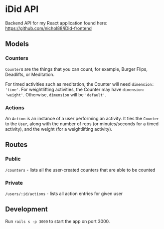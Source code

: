 # iDid API

Backend API for my React application found here: https://github.com/nichol88/iDid-frontend

## Models

### Counters

`Counter`s are the things that you can count, for example, Burger Flips, Deadlifts, or Meditation.

For timed activities such as meditation, the Counter will need `dimension: 'time'`.
For weightlifting activities, the Counter may have `dimension: 'weight'`.
Otherwise, `dimension` will be `'default'`.

### Actions

An `Action` is an instance of a user performing an activity. It ties the `Counter` to the `User`, along with the number of reps (or minutes/seconds for a timed activity), and the weight (for a weightlifting activity).


## Routes

### Public

`/counters` - lists all the user-created counters that are able to be counted

### Private

`/users/:id/actions` - lists all action entries for given user

## Development

Run `rails s -p 3000` to start the app on port 3000.